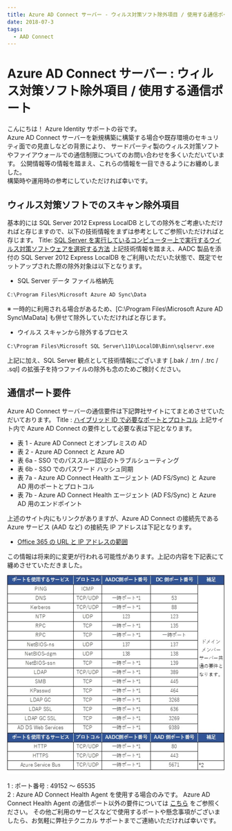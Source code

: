 ```yaml
---
title: Azure AD Connect サーバー - ウィルス対策ソフト除外項目 / 使用する通信ポート
date: 2018-07-3
tags:
  - AAD Connect
---
```

# Azure AD Connect サーバー : ウィルス対策ソフト除外項目 / 使用する通信ポート

こんにちは！ Azure Identity サポートの谷です。  
Azure AD Connect サーバーを新規構築に構築する場合や既存環境のセキュリティ面での見直しなどの背景により、
サードパーティ製のウィルス対策ソフトやファイアウォールでの通信制限についてのお問い合わせを多くいただいています。
公開情報等の情報を踏まえ、これらの情報を一目できるようにお纏めしました。  
構築時や運用時の参考にしていただければ幸いです。

## ウィルス対策ソフトでのスキャン除外項目

基本的には SQL Server 2012 Express LocalDB としての除外をご考慮いただければと存じますので、以下の技術情報をまずは参考としてご参照いただければと存じます。
Title: [SQL Server を実行しているコンピューター上で実行するウイルス対策ソフトウェアを選択する方法](https://support.microsoft.com/ja-jp/help/309422/how-to-choose-antivirus-software-to-run-on-computers-that-are-running)
上記技術情報を踏まえ、AADC 製品を添付の SQL Server 2012 Express LocalDB をご利用いただいた状態で、既定でセットアップされた際の除外対象は以下となります。

- SQL Server データ ファイル格納先

```txt
C:\Program Files\Microsoft Azure AD Sync\Data
```

※ 一時的に利用される場合があるため、[C:\Program Files\Microsoft Azure AD Sync\MaData] も併せて除外していただければと存じます。

- ウイルス スキャンから除外するプロセス

```txt
C:\Program Files\Microsoft SQL Server\110\LocalDB\Binn\sqlservr.exe
```

上記に加え、SQL Server 観点として技術情報にございます [.bak / .trn / .trc / .sql] の拡張子を持つファイルの除外も念のためご検討ください。

## 通信ポート要件

Azure AD Connect サーバーの通信要件は下記弊社サイトにてまとめさせていただいております。
Title : [ハイブリッド ID で必要なポートとプロトコル](https://docs.microsoft.com/ja-jp/azure/active-directory/connect/active-directory-aadconnect-ports)
上記サイト内で Azure AD Connect の要件として必要な表は下記となります。

- 表 1 - Azure AD Connect とオンプレミスの AD
- 表 2 - Azure AD Connect と Azure AD  
- 表 6a - SSO でのパススルー認証のトラブルシューティング  
- 表 6b - SSO でのパスワード ハッシュ同期  
- 表 7a - Azure AD Connect Health エージェント (AD FS/Sync) と Azure AD 用のポートとプロトコル  
- 表 7b - Azure AD Connect Health エージェント (AD FS/Sync) と Azure AD 用のエンドポイント  

上述のサイト内にもリンクがありますが、Azure AD Connect の接続先である Azure サービス (AAD など) の接続先 IP アドレスは下記となります。

- [Office 365 の URL と IP アドレスの範囲](https://docs.microsoft.com/ja-jp/office365/enterprise/urls-and-ip-address-ranges?redirectSourcePath=%252fja-jp%252farticle%252foffice-365-url-%25e3%2581%258a%25e3%2582%2588%25e3%2581%25b3-ip-%25e3%2582%25a2%25e3%2583%2589%25e3%2583%25ac%25e3%2582%25b9%25e7%25af%2584%25e5%259b%25b2-8548a211-3fe7-47cb-abb1-355ea5aa88a2)

この情報は将来的に変更が行われる可能性があります。上記の内容を下記表にて纏めさせていただきました。

![](./port-used-by-aadc/ports.jpg) 

1 : ポート番号 : 49152 ～ 65535  
2 : Azure AD Connect Health Agent を使用する場合のみです。
Azure AD Connect Health Agent の通信ポート以外の要件については [こちら](https://docs.microsoft.com/ja-jp/azure/active-directory/hybrid/how-to-connect-health-agent-install) をご参照ください。
その他ご利用のサービスなどで使用するポートや懸念事項がございましたら、お気軽に弊社テクニカル サポートまでご連絡いただければ幸いです。
